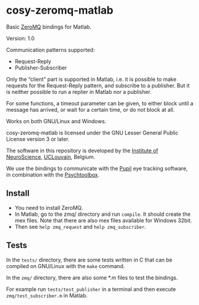 cosy-zeromq-matlab
==================

Basic [ZeroMQ](http://zeromq.org/) bindings for Matlab.

Version: 1.0

Communication patterns supported:
- Request-Reply
- Publisher-Subscriber

Only the “client” part is supported in Matlab, i.e. it is possible to make
requests for the Request-Reply pattern, and subscribe to a publisher. But it is
neither possible to run a replier in Matlab nor a publisher.

For some functions, a timeout parameter can be given, to either block until a
message has arrived, or wait for a certain time, or do not block at all.

Works on both GNU/Linux and Windows.

cosy-zeromq-matlab is licensed under the GNU Lesser General Public License
version 3 or later.

The software in this repository is developed by the
[Institute of NeuroScience](https://uclouvain.be/en/research-institutes/ions),
[UCLouvain](https://uclouvain.be/en/),
Belgium.

We use the bindings to communicate with the [Pupil](https://pupil-labs.com/)
eye tracking software, in combination with the
[Psychtoolbox](http://psychtoolbox.org/).

Install
-------

- You need to install ZeroMQ.
- In Matlab, go to the zmq/ directory and run `compile`. It should create the
  mex files. Note that there are also mex files available for Windows 32bit.
- Then see `help zmq_request` and `help zmq_subscriber`.

Tests
-----

In the `tests/` directory, there are some tests written in C that can be
compiled on GNU/Linux with the `make` command.

In the `zmq/` directory, there are also some *.m files to test the bindings.

For example run `tests/test_publisher` in a terminal and then execute
`zmq/test_subscriber.m` in Matlab.

